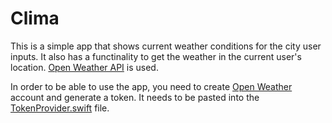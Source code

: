 #  Clima

This is a simple app that shows current weather conditions for the city user inputs. It also has a functinality to get the weather in the current user's location. [Open Weather API](https://openweathermap.org/current) is used.

In order to be able to use the app, you need to create [Open Weather](https://home.openweathermap.org/users/sign_in) account and generate a token. It needs to be pasted into the [TokenProvider.swift](Clima/Model/TokenProvider.swift) file.
